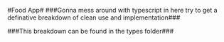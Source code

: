 #Food App#
###Gonna mess around with typescript in here try to get a definative breakdown of clean use and implementation###

###This breakdown can be found in the types folder###


